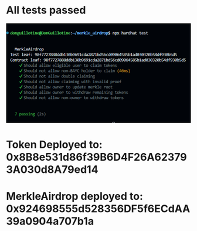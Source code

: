# All tests passed

![alt text](image.png)


# Token Deployed to: 0x8B8e531d86f39B6D4F26A623793A030d8A79ed14

# MerkleAirdrop deployed to: 0x924698555d528356DF5f6ECdAA39a0904a707b1a